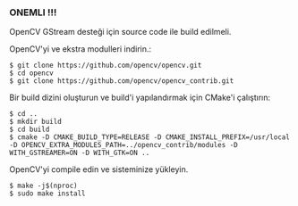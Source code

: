 ### ONEMLI !!! ###

OpenCV GStream desteği için source code ile build edilmeli.

OpenCV'yi ve ekstra modulleri indirin.:
```shell
$ git clone https://github.com/opencv/opencv.git
$ cd opencv
$ git clone https://github.com/opencv/opencv_contrib.git
```
Bir build dizini oluşturun ve build'i yapılandırmak için CMake'i çalıştırın:
```shell
$ cd ..
$ mkdir build
$ cd build
$ cmake -D CMAKE_BUILD_TYPE=RELEASE -D CMAKE_INSTALL_PREFIX=/usr/local -D OPENCV_EXTRA_MODULES_PATH=../opencv_contrib/modules -D WITH_GSTREAMER=ON -D WITH_GTK=ON ..
```
OpenCV'yi compile edin ve sisteminize yükleyin.
```shell
$ make -j$(nproc)
$ sudo make install
```

